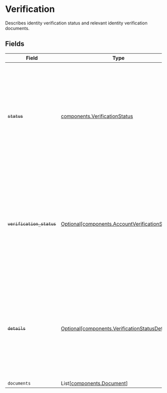 # Verification

Describes identity verification status and relevant identity verification documents.


## Fields

| Field                                                                                                                                                                       | Type                                                                                                                                                                        | Required                                                                                                                                                                    | Description                                                                                                                                                                 |
| --------------------------------------------------------------------------------------------------------------------------------------------------------------------------- | --------------------------------------------------------------------------------------------------------------------------------------------------------------------------- | --------------------------------------------------------------------------------------------------------------------------------------------------------------------------- | --------------------------------------------------------------------------------------------------------------------------------------------------------------------------- |
| ~~`status`~~                                                                                                                                                                | [components.VerificationStatus](../../models/components/verificationstatus.md)                                                                                              | :heavy_check_mark:                                                                                                                                                          | : warning: ** DEPRECATED **: This will be removed in a future release, please migrate away from it as soon as possible.<br/><br/>Possible states an account verification can be in. |
| ~~`verification_status`~~                                                                                                                                                   | [Optional[components.AccountVerificationStatus]](../../models/components/accountverificationstatus.md)                                                                      | :heavy_minus_sign:                                                                                                                                                          | : warning: ** DEPRECATED **: This will be removed in a future release, please migrate away from it as soon as possible.<br/><br/>Possible states an account verification can be in. |
| ~~`details`~~                                                                                                                                                               | [Optional[components.VerificationStatusDetail]](../../models/components/verificationstatusdetail.md)                                                                        | :heavy_minus_sign:                                                                                                                                                          | : warning: ** DEPRECATED **: This will be removed in a future release, please migrate away from it as soon as possible.<br/><br/>Additional detail for a verification status. |
| `documents`                                                                                                                                                                 | List[[components.Document](../../models/components/document.md)]                                                                                                            | :heavy_minus_sign:                                                                                                                                                          | N/A                                                                                                                                                                         |